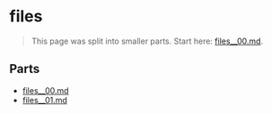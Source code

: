 # files

> This page was split into smaller parts. Start here: [files__00.md](files__00.md).

## Parts

- [files__00.md](files__00.md)
- [files__01.md](files__01.md)
